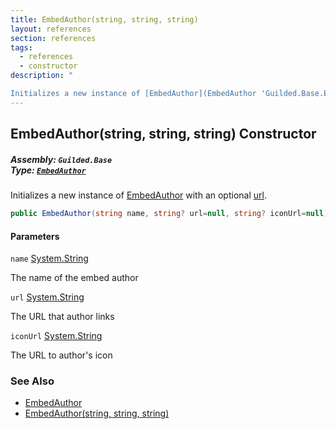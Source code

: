 ```yaml
---
title: EmbedAuthor(string, string, string)
layout: references
section: references
tags:
  - references
  - constructor
description: "

Initializes a new instance of [EmbedAuthor](EmbedAuthor 'Guilded.Base.Embeds.EmbedAuthor') with an optional [url](EmbedAuthor.EmbedAuthor(string,string,string)#Guilded.Base.Embeds.EmbedAuthor.EmbedAuthor(string,string,string).url 'Guilded.Base.Embeds.EmbedAuthor.EmbedAuthor(string, string, string).url')."
---
```


## EmbedAuthor(string, string, string) Constructor
##### **Assembly:** `Guilded.Base`<br/>**Type:** [`EmbedAuthor`](EmbedAuthor 'Guilded.Base.Embeds.EmbedAuthor')

Initializes a new instance of [EmbedAuthor](EmbedAuthor 'Guilded.Base.Embeds.EmbedAuthor') with an optional [url](EmbedAuthor.EmbedAuthor(string,string,string)#Guilded.Base.Embeds.EmbedAuthor.EmbedAuthor(string,string,string).url 'Guilded.Base.Embeds.EmbedAuthor.EmbedAuthor(string, string, string).url').

```csharp
public EmbedAuthor(string name, string? url=null, string? iconUrl=null);
```
#### Parameters

<a name='Guilded.Base.Embeds.EmbedAuthor.EmbedAuthor(string,string,string).name'></a>

`name` [System.String](https://docs.microsoft.com/en-us/dotnet/api/System.String 'System.String')

The name of the embed author

<a name='Guilded.Base.Embeds.EmbedAuthor.EmbedAuthor(string,string,string).url'></a>

`url` [System.String](https://docs.microsoft.com/en-us/dotnet/api/System.String 'System.String')

The URL that author links

<a name='Guilded.Base.Embeds.EmbedAuthor.EmbedAuthor(string,string,string).iconUrl'></a>

`iconUrl` [System.String](https://docs.microsoft.com/en-us/dotnet/api/System.String 'System.String')

The URL to author's icon

### See Also
- [EmbedAuthor](EmbedAuthor 'Guilded.Base.Embeds.EmbedAuthor')
- [EmbedAuthor(string, string, string)](EmbedAuthor.EmbedAuthor(string,string,string) 'Guilded.Base.Embeds.EmbedAuthor.EmbedAuthor(string, string, string)')